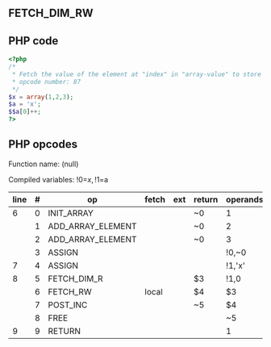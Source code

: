 FETCH\_DIM\_RW
--------------

PHP code
--------

``` php
<?php
/*
 * Fetch the value of the element at "index" in "array-value" to store it in "result".
 * opcode number: 87
 */
$x = array(1,2,3);
$a = 'x';
$$a[0]++;
?>
```

PHP opcodes
-----------

Function name: (null)

Compiled variables: !0=$x, !1=$a

| line | \#  | op                  | fetch | ext | return | operands |
|------|-----|---------------------|-------|-----|--------|----------|
| 6    | 0   | INIT\_ARRAY         |       |     | \~0    | 1        |
|      | 1   | ADD\_ARRAY\_ELEMENT |       |     | \~0    | 2        |
|      | 2   | ADD\_ARRAY\_ELEMENT |       |     | \~0    | 3        |
|      | 3   | ASSIGN              |       |     |        | !0,\~0   |
| 7    | 4   | ASSIGN              |       |     |        | !1,'x'   |
| 8    | 5   | FETCH\_DIM\_R       |       |     | $3     | !1,0     |
|      | 6   | FETCH\_RW           | local |     | $4     | $3       |
|      | 7   | POST\_INC           |       |     | \~5    | $4       |
|      | 8   | FREE                |       |     |        | \~5      |
| 9    | 9   | RETURN              |       |     |        | 1        |
